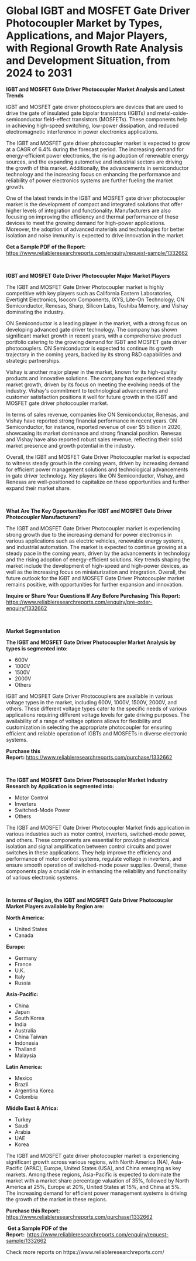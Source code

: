 <p><h1>Global IGBT and MOSFET Gate Driver Photocoupler Market by Types, Applications, and Major Players, with Regional Growth Rate Analysis and Development Situation, from 2024 to 2031</h1></p><p><strong>IGBT and MOSFET Gate Driver Photocoupler Market Analysis and Latest Trends</strong></p>
<p><p>IGBT and MOSFET gate driver photocouplers are devices that are used to drive the gate of insulated gate bipolar transistors (IGBTs) and metal-oxide-semiconductor field-effect transistors (MOSFETs). These components help in achieving high-speed switching, low-power dissipation, and reduced electromagnetic interference in power electronics applications.</p><p>The IGBT and MOSFET gate driver photocoupler market is expected to grow at a CAGR of 6.4% during the forecast period. The increasing demand for energy-efficient power electronics, the rising adoption of renewable energy sources, and the expanding automotive and industrial sectors are driving the growth of this market. Additionally, the advancements in semiconductor technology and the increasing focus on enhancing the performance and reliability of power electronics systems are further fueling the market growth.</p><p>One of the latest trends in the IGBT and MOSFET gate driver photocoupler market is the development of compact and integrated solutions that offer higher levels of integration and functionality. Manufacturers are also focusing on improving the efficiency and thermal performance of these devices to meet the growing demand for high-power applications. Moreover, the adoption of advanced materials and technologies for better isolation and noise immunity is expected to drive innovation in the market.</p></p>
<p><strong>Get a Sample PDF of the Report:&nbsp;</strong> <a href="https://www.reliableresearchreports.com/enquiry/request-sample/1332662">https://www.reliableresearchreports.com/enquiry/request-sample/1332662</a></p>
<p>&nbsp;</p>
<p><strong>IGBT and MOSFET Gate Driver Photocoupler Major Market Players</strong></p>
<p><p>The IGBT and MOSFET Gate Driver Photocoupler market is highly competitive with key players such as California Eastern Laboratories, Evertight Electronics, Isocom Components, IXYS, Lite-On Technology, ON Semiconductor, Renesas, Sharp, Silicon Labs, Toshiba Memory, and Vishay dominating the industry.</p><p>ON Semiconductor is a leading player in the market, with a strong focus on developing advanced gate driver technology. The company has shown significant market growth in recent years, with a comprehensive product portfolio catering to the growing demand for IGBT and MOSFET gate driver photocouplers. ON Semiconductor is expected to continue its growth trajectory in the coming years, backed by its strong R&D capabilities and strategic partnerships.</p><p>Vishay is another major player in the market, known for its high-quality products and innovative solutions. The company has experienced steady market growth, driven by its focus on meeting the evolving needs of the industry. Vishay's commitment to technological advancements and customer satisfaction positions it well for future growth in the IGBT and MOSFET gate driver photocoupler market.</p><p>In terms of sales revenue, companies like ON Semiconductor, Renesas, and Vishay have reported strong financial performance in recent years. ON Semiconductor, for instance, reported revenue of over $5 billion in 2020, showcasing its market dominance and strong financial position. Renesas and Vishay have also reported robust sales revenue, reflecting their solid market presence and growth potential in the industry.</p><p>Overall, the IGBT and MOSFET Gate Driver Photocoupler market is expected to witness steady growth in the coming years, driven by increasing demand for efficient power management solutions and technological advancements in gate driver technology. Key players like ON Semiconductor, Vishay, and Renesas are well-positioned to capitalize on these opportunities and further expand their market share.</p></p>
<p>&nbsp;</p>
<p><strong>What Are The Key Opportunities For IGBT and MOSFET Gate Driver Photocoupler Manufacturers?</strong></p>
<p><p>The IGBT and MOSFET Gate Driver Photocoupler market is experiencing strong growth due to the increasing demand for power electronics in various applications such as electric vehicles, renewable energy systems, and industrial automation. The market is expected to continue growing at a steady pace in the coming years, driven by the advancements in technology and the rising adoption of energy-efficient solutions. Key trends shaping the market include the development of high-speed and high-power devices, as well as the increasing focus on miniaturization and integration. Overall, the future outlook for the IGBT and MOSFET Gate Driver Photocoupler market remains positive, with opportunities for further expansion and innovation.</p></p>
<p><strong>Inquire or Share Your Questions If Any Before Purchasing This Report:</strong> <a href="https://www.reliableresearchreports.com/enquiry/pre-order-enquiry/1332662">https://www.reliableresearchreports.com/enquiry/pre-order-enquiry/1332662</a></p>
<p>&nbsp;</p>
<p><strong>Market Segmentation</strong></p>
<p><strong>The IGBT and MOSFET Gate Driver Photocoupler Market Analysis by types is segmented into:</strong></p>
<p><ul><li>600V</li><li>1000V</li><li>1500V</li><li>2000V</li><li>Others</li></ul></p>
<p><p>IGBT and MOSFET Gate Driver Photocouplers are available in various voltage types in the market, including 600V, 1000V, 1500V, 2000V, and others. These different voltage types cater to the specific needs of various applications requiring different voltage levels for gate driving purposes. The availability of a range of voltage options allows for flexibility and customization in selecting the appropriate photocoupler for ensuring efficient and reliable operation of IGBTs and MOSFETs in diverse electronic systems.</p></p>
<p><strong>Purchase this Report:&nbsp;</strong><a href="https://www.reliableresearchreports.com/purchase/1332662">https://www.reliableresearchreports.com/purchase/1332662</a></p>
<p>&nbsp;</p>
<p><strong>The IGBT and MOSFET Gate Driver Photocoupler Market Industry Research by Application is segmented into:</strong></p>
<p><ul><li>Motor Control</li><li>Inverters</li><li>Switched-Mode Power</li><li>Others</li></ul></p>
<p><p>The IGBT and MOSFET Gate Driver Photocoupler Market finds application in various industries such as motor control, inverters, switched-mode power, and others. These components are essential for providing electrical isolation and signal amplification between control circuits and power switches in these applications. They help improve the efficiency and performance of motor control systems, regulate voltage in inverters, and ensure smooth operation of switched-mode power supplies. Overall, these components play a crucial role in enhancing the reliability and functionality of various electronic systems.</p></p>
<p>&nbsp;</p>
<p><strong>In terms of Region, the IGBT and MOSFET Gate Driver Photocoupler Market Players available by Region are:</strong></p>
<p>
    <p> <strong> North America: </strong>
        <ul>
            <li>United States</li>
            <li>Canada</li>
        </ul>
        </p> 
    <p> <strong> Europe: </strong>
        <ul>
            <li>Germany</li>
            <li>France</li>
            <li>U.K.</li>
            <li>Italy</li>
            <li>Russia</li>
        </ul>
        </p> 
    <p> <strong> Asia-Pacific: </strong>
        <ul>
            <li>China</li>
            <li>Japan</li>
            <li>South Korea</li>
            <li>India</li>
            <li>Australia</li>
            <li>China Taiwan</li>
            <li>Indonesia</li>
            <li>Thailand</li>
            <li>Malaysia</li>
        </ul>
        </p> 
    <p> <strong> Latin America: </strong>
        <ul>
            <li>Mexico</li>
            <li>Brazil</li>
            <li>Argentina Korea</li>
            <li>Colombia</li>
        </ul>
        </p> 
    <p> <strong> Middle East & Africa: </strong>
        <ul>
            <li>Turkey</li>
            <li>Saudi</li>
            <li>Arabia</li>
            <li>UAE</li>
            <li>Korea</li>
        </ul>
    </p>
    </p>
<p><p>The IGBT and MOSFET gate driver photocoupler market is experiencing significant growth across various regions, with North America (NA), Asia-Pacific (APAC), Europe, United States (USA), and China emerging as key markets. Among these regions, Asia-Pacific is expected to dominate the market with a market share percentage valuation of 35%, followed by North America at 25%, Europe at 20%, United States at 15%, and China at 5%. The increasing demand for efficient power management systems is driving the growth of the market in these regions.</p></p>
<p><strong>Purchase this Report: </strong><a href="https://www.reliableresearchreports.com/purchase/1332662">https://www.reliableresearchreports.com/purchase/1332662</a></p>
<p>&nbsp;<strong>Get a Sample PDF of the Report:&nbsp;&nbsp;</strong><a href="https://www.reliableresearchreports.com/enquiry/request-sample/1332662">https://www.reliableresearchreports.com/enquiry/request-sample/1332662</a></p>
<p><strong></strong></p>
<p>Check more reports on https://www.reliableresearchreports.com/</p>